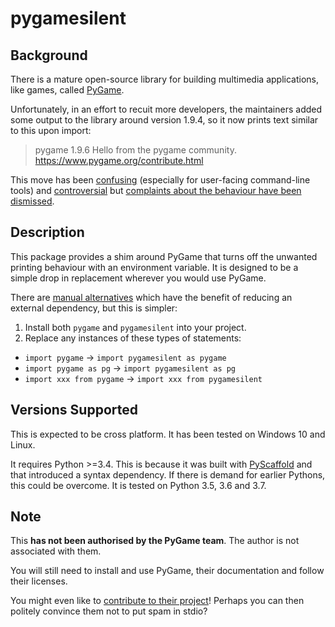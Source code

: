 # pygamesilent

## Background

There is a mature open-source library for building multimedia applications, 
like games, called [PyGame](https://www.pygame.org).

Unfortunately, in an effort to recuit more developers, the maintainers added
some output to the library around version 1.9.4, so it now prints text similar
to this upon import:

> pygame 1.9.6
> Hello from the pygame community. https://www.pygame.org/contribute.html

This move has been [confusing](https://stackoverflow.com/questions/51464455)
 (especially for user-facing command-line tools) and
[controversial](https://www.reddit.com/r/pygame/comments/9j86kq/pygame_infects_stdout_in_194/)
but [complaints about the behaviour have been dismissed](https://github.com/pygame/pygame/issues/542).

## Description

This package provides a shim around PyGame that turns off the unwanted printing 
behaviour with an environment variable. It is designed to be a simple drop in
replacement wherever you would use PyGame.

There are [manual alternatives](https://stackoverflow.com/questions/51464455)
which have the benefit of reducing an external dependency, but this is simpler:

1. Install both `pygame` and `pygamesilent` into your project.
2. Replace any instances of these types of statements:
  * `import pygame` &rarr; `import pygamesilent as pygame`
  * `import pygame as pg` &rarr; `import pygamesilent as pg`
  * `import xxx from pygame` &rarr; `import xxx from pygamesilent`
  
## Versions Supported
This is expected to be cross platform. It has been tested on Windows 10 and
Linux.
 
It requires Python >=3.4. This is because it was built with 
[PyScaffold](https://pypi.org/project/PyScaffold/) and that introduced 
a syntax dependency. If there is demand for earlier Pythons, this could be
overcome. It is tested on Python 3.5, 3.6 and 3.7.

## Note

This **has not been authorised by the PyGame team**. The author is not associated with
them.

You will still need to install and use PyGame, their documentation and 
follow their licenses. 

You might
even like to 
[contribute to their project](https://www.pygame.org/contribute.html)! Perhaps
you can then politely convince them not to put spam in stdio? 

